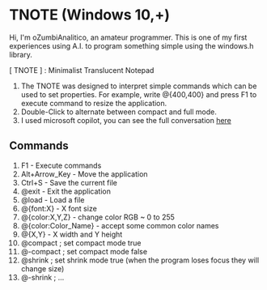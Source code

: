 # TNOTE (Windows 10,+)
Hi, I'm oZumbiAnalitico, an amateur programmer. This is one of my first experiences using A.I. to program something simple using the windows.h library.

[ TNOTE ] : Minimalist Translucent Notepad
1. The TNOTE was designed to interpret simple commands which can be used to set properties. For example, write @{400,400} and press F1 to execute command to resize the application.
2. Double-Click to alternate between compact and full mode.
3. I used microsoft copilot, you can see the full conversation [here]( https://copilot.microsoft.com/shares/HDmaQzPo52moAgq5tUHab )

## Commands
1. F1 - Execute commands
2. Alt+Arrow_Key - Move the application
3. Ctrl+S - Save the current file
4. @exit - Exit the application
5. @load - Load a file
7. @{font:X} - X font size
8. @{color:X,Y,Z} - change color RGB ~ 0 to 255
9. @{color:Color_Name} - accept some common color names
10. @{X,Y} - X width and Y height
11. @compact ; set compact mode true
12. @-compact ; set compact mode false
13. @shrink ; set shrink mode true (when the program loses focus they will change size)
14. @-shrink ; ...

